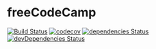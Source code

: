 # freeCodeCamp

[![Build Status](https://travis-ci.org/marcobiedermann/freeCodeCamp.svg?branch=master)](https://travis-ci.org/marcobiedermann/freeCodeCamp)
[![codecov](https://codecov.io/gh/marcobiedermann/freeCodeCamp/branch/master/graph/badge.svg)](https://codecov.io/gh/marcobiedermann/freeCodeCamp)
[![dependencies Status](https://img.shields.io/david/marcobiedermann/freeCodeCamp.svg)](https://david-dm.org/marcobiedermann/freeCodeCamp)
[![devDependencies Status](https://img.shields.io/david/dev/marcobiedermann/freeCodeCamp.svg)](https://david-dm.org/marcobiedermann/freeCodeCamp?type=dev)

